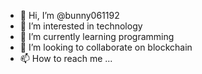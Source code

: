 - 👋 Hi, I’m @bunny061192
- 👀 I’m interested in technology
- 🌱 I’m currently learning programming
- 💞️ I’m looking to collaborate on blockchain
- 📫 How to reach me ...

<!---
bunny061192/bunny061192 is a ✨ special ✨ repository because its `README.md` (this file) appears on your GitHub profile.
You can click the Preview link to take a look at your changes.
--->

